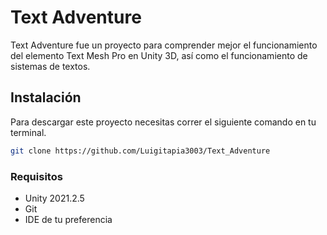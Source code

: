 # Text Adventure

Text Adventure fue un proyecto para comprender mejor el funcionamiento del elemento Text Mesh Pro en Unity 3D, así como el funcionamiento de sistemas de textos.

## Instalación 

Para descargar este proyecto necesitas correr el siguiente comando en tu terminal. 

```bash
git clone https://github.com/Luigitapia3003/Text_Adventure
```

### Requisitos

* Unity 2021.2.5
* Git
* IDE de tu preferencia